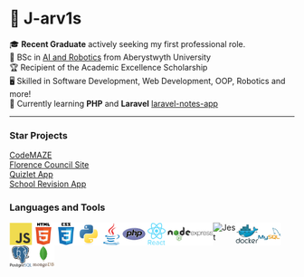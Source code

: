 # 👋 J-arv1s

🎓 **Recent Graduate** actively seeking my first professional role.  
🤖 BSc in [AI and Robotics](https://courses.aber.ac.uk/undergraduate/artificial-intelligence-roboticsdegree/) from Aberystwyth University  
🏆 Recipient of the Academic Excellence Scholarship  
🖥️ Skilled in Software Development, Web Development, OOP, Robotics and more!  
🌱 Currently learning **PHP** and **Laravel** [laravel-notes-app](https://github.com/J-arv1s/laravel-app)

---

### Star Projects

[CodeMAZE](https://github.com/AleFin95/CodeMaze_Client)  
[Florence Council Site](https://github.com/jgooday48/CouncilAppClient)  
[Quizlet App](https://github.com/AlexWarden2/Reddy_1_1_FE)  
[School Revision App](https://github.com/J-arv1s/RevisionAppClient)  

### Languages and Tools

<p>
  <img align="left" alt="JavaScript" width="40px" height="40px" src="https://raw.githubusercontent.com/devicons/devicon/master/icons/javascript/javascript-original.svg" />
  <img align="left" alt="HTML5" width="40px" height="40px" src="https://raw.githubusercontent.com/devicons/devicon/master/icons/html5/html5-original-wordmark.svg" />
  <img align="left" alt="CSS3" width="40px" height="40px" src="https://raw.githubusercontent.com/devicons/devicon/master/icons/css3/css3-original-wordmark.svg" />
  <img align="left" alt="Python" width="40px" height="40px" src="https://raw.githubusercontent.com/devicons/devicon/master/icons/python/python-original.svg" />
  <img align="left" alt="Java" width="40px" height="40px" src="https://raw.githubusercontent.com/devicons/devicon/master/icons/java/java-original.svg" />
  <img align="left" alt="PHP" width="40px" height="40px" src="https://raw.githubusercontent.com/devicons/devicon/master/icons/php/php-original.svg" />
  <img align="left" alt="React" width="40px" height="40px" src="https://raw.githubusercontent.com/devicons/devicon/master/icons/react/react-original-wordmark.svg" />
  <img align="left" alt="Node" width="40px" height="40px" src="https://raw.githubusercontent.com/devicons/devicon/master/icons/nodejs/nodejs-original-wordmark.svg" />
  <img align="left" alt="Express" width="40px" height="40px" src="https://raw.githubusercontent.com/devicons/devicon/master/icons/express/express-original-wordmark.svg" />
  <img align="left" alt="Jest" width="40px" height="40px" src="https://www.vectorlogo.zone/logos/jestjsio/jestjsio-icon.svg" />
  <img align="left" alt="Docker" width="40px" height="40px" src="https://raw.githubusercontent.com/devicons/devicon/master/icons/docker/docker-original-wordmark.svg" />
  <img align="left" alt="MySQL" width="40px" height="40px" src="https://raw.githubusercontent.com/devicons/devicon/master/icons/mysql/mysql-original-wordmark.svg" />
  <img align="left" alt="PostgreSQL" width="40px" height="40px" src="https://raw.githubusercontent.com/devicons/devicon/master/icons/postgresql/postgresql-original-wordmark.svg" />
  <img align="left" alt="MongoDB" width="40px" height="40px" src="https://raw.githubusercontent.com/devicons/devicon/master/icons/mongodb/mongodb-original-wordmark.svg" />
</p>  
<!---
J-arv1s/J-arv1s is a ✨ special ✨ repository because its `README.md` (this file) appears on your GitHub profile.
You can click the Preview link to take a look at your changes.
--->
